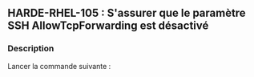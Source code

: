 ## HARDE-RHEL-105 : S'assurer que le paramètre SSH AllowTcpForwarding est désactivé

### Description

Lancer la commande suivante :

